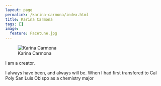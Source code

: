 ```yaml
---
layout: page
permalink: /karina-carmona/index.html
title: Karina Carmona
tags: []
image:
  feature: Facetune.jpg
---
```

<figure>
  <img src="{{ site.url }}/images/Facetune.jpg" alt="Karina Carmona">
  <figcaption>Karina Carmona</figcaption>
</figure>

I am a creator.

I always have been, and always will be. When I had first transfered to Cal Poly San Luis Obispo as a chemistry major